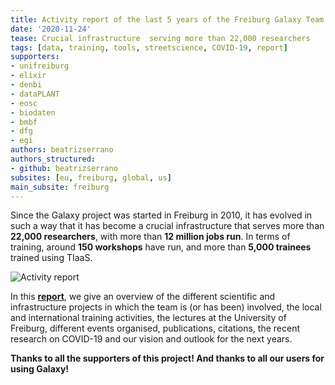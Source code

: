 ```yaml
---
title: Activity report of the last 5 years of the Freiburg Galaxy Team
date: '2020-11-24'
tease: Crucial infrastructure  serving more than 22,000 researchers
tags: [data, training, tools, streetscience, COVID-19, report]
supporters:
- unifreiburg
- elixir
- denbi
- dataPLANT
- eosc
- biodaten
- bmbf
- dfg
- egi
authors: beatrizserrano
authors_structured:
- github: beatrizserrano
subsites: [eu, freiburg, global, us]
main_subsite: freiburg
---
```


Since the Galaxy project was started in Freiburg in 2010, it has evolved in such a way that it has become a crucial infrastructure that serves more than __22,000 researchers__, with more than __12 million jobs run__. In terms of training, around __150 workshops__ have run, and more than __5,000 trainees__ trained using TIaaS.

![Activity report](/assets/media/2020-11-24-activity-report.png)

In this [__report__](https://docs.google.com/document/d/1qZjFADy3opMM5l6nEAMMeYzdf2gpBVCD0Kgglo8ZFj4/preview#), we give an overview of the different scientific and infrastructure projects in which the team is (or has been) involved, the local and international training activities, the lectures at the University of Freiburg, different events organised, publications, citations, the recent research on COVID-19 and our vision and outlook for the next years.

__Thanks to all the supporters of this project! And thanks to all our users for using Galaxy!__